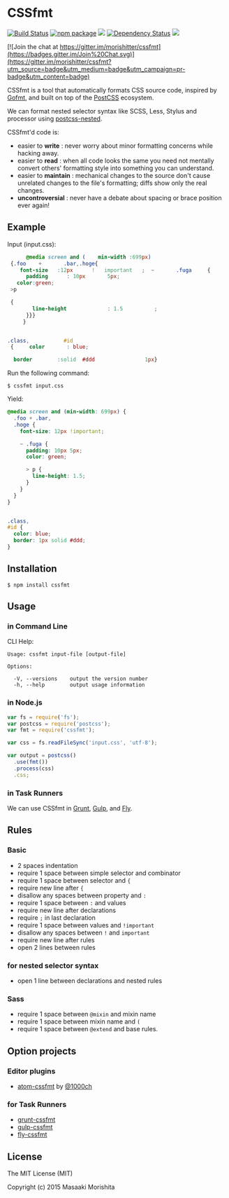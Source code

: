# CSSfmt

[![Build Status](https://travis-ci.org/morishitter/cssfmt.svg)](https://travis-ci.org/morishitter/cssfmt)
[![npm package][npm-ver-link]][releases]
[![][dl-badge]][npm-pkg-link]
[![Dependency Status](https://david-dm.org/morishitter/cssfmt.svg)](https://david-dm.org/morishitter/cssfmt)
[![][mit-badge]][mit]

[![Join the chat at https://gitter.im/morishitter/cssfmt](https://badges.gitter.im/Join%20Chat.svg)](https://gitter.im/morishitter/cssfmt?utm_source=badge&utm_medium=badge&utm_campaign=pr-badge&utm_content=badge)

[releases]:     https://github.com/morishitter/cssfmt/releases
[npm-pkg-link]: https://www.npmjs.org/package/cssfmt
[npm-ver-link]: https://img.shields.io/npm/v/cssfmt.svg?style=flat-square
[dl-badge]:     http://img.shields.io/npm/dm/cssfmt.svg?style=flat-square
[mit]:          http://opensource.org/licenses/MIT
[mit-badge]:    https://img.shields.io/badge/license-MIT-444444.svg?style=flat-square

CSSfmt is a tool that automatically formats CSS source code, inspired by [Gofmt](http://golang.org/pkg/fmt/), and built on top of the [PostCSS](https://github.com/postcss/postcss) ecosystem.

We can format nested selector syntax like SCSS, Less, Stylus and processor using [postcss-nested](https://github.com/postcss/postcss-nested).

CSSfmt'd code is:

- easier to **write** : never worry about minor formatting concerns while hacking away.
- easier to **read** : when all code looks the same you need not mentally convert others' formatting style into something you can understand.
- easier to **maintain** : mechanical changes to the source don't cause unrelated changes to the file's formatting; diffs show only the real changes.
- **uncontroversial** : never have a debate about spacing or brace position ever again!


## Example

Input (input.css):
```css
      @media screen and (    min-width :699px)
 {.foo    +       .bar,.hoge{
    font-size   :12px      !   important   ;  ~       .fuga     {
      padding      : 10px       5px;
   color:green;
 >p

 {
        line-height             : 1.5          ;
      }}}
     }


.class,           #id
 {     color       : blue;

  border        :solid  #ddd                1px}
```

Run the following command:

```
$ cssfmt input.css
```

Yield:
```css
@media screen and (min-width: 699px) {
  .foo + .bar,
  .hoge {
    font-size: 12px !important;

    ~ .fuga {
      padding: 10px 5px;
      color: green;

      > p {
        line-height: 1.5;
      }
    }
  }
}


.class,
#id {
  color: blue;
  border: 1px solid #ddd;
}
```

## Installation

```shell
$ npm install cssfmt
```

## Usage

### in Command Line

CLI Help:
```
Usage: cssfmt input-file [output-file]

Options:

  -V, --versions    output the version number
  -h, --help        output usage information
```

### in Node.js

```js
var fs = require('fs');
var postcss = require('postcss');
var fmt = require('cssfmt');

var css = fs.readFileSync('input.css', 'utf-8');

var output = postcss()
  .use(fmt())
  .process(css)
  .css;
```

### in Task Runners

We can use CSSfmt in [Grunt](https://github.com/morishitter/grunt-cssfmt), [Gulp](https://github.com/morishitter/gulp-cssfmt), and [Fly](https://github.com/morishitter/fly-cssfmt).


## Rules

### Basic

- 2 spaces indentation
- require 1 space between simple selector and combinator
- require 1 space between selector and `{`
- require new line after `{`
- disallow any spaces between property and `:`
- require 1 space between `:` and values
- require new line after declarations
- require `;` in last declaration
- require 1 space between values and `!important`
- disallow any spaces between `!` and `important`
- require new line after rules
- open 2 lines between rules

### for nested selector syntax

-  open 1 line between declarations and nested rules

### Sass

- require 1 space between `@mixin` and mixin name
- require 1 space between mixin name and `(`
- require 1 space between `@extend` and base rules.

## Option projects

### Editor plugins

- [atom-cssfmt](https://github.com/1000ch/atom-cssfmt) by [@1000ch](https://github.com/1000ch)

### for Task Runners

- [grunt-cssfmt](https://github.com/morishitter/grunt-cssfmt)
- [gulp-cssfmt](https://github.com/morishitter/gulp-cssfmt)
- [fly-cssfmt](https://github.com/morishitter/fly-cssfmt)


## License

The MIT License (MIT)

Copyright (c) 2015 Masaaki Morishita
